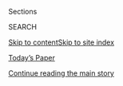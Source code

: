 <div id="app">

<div>

<div class="NYTAppHideMasthead css-1r6wvpq e1suatyy0">

<div class="section css-ui9rw0 e1suatyy2">

<div class="css-eph4ug er09x8g0">

<div class="css-6n7j50">

</div>

<span class="css-1dv1kvn">Sections</span>

<div class="css-10488qs">

<span class="css-1dv1kvn">SEARCH</span>

</div>

[Skip to content](#site-content)[Skip to site
index](#site-index)

</div>

<div class="css-10698na e1huz5gh0">

</div>

</div>

<div id="masthead-bar-one" class="section hasLinks css-15hmgas e1csuq9d3">

<div class="css-uqyvli e1csuq9d0">

</div>

<div class="css-1uqjmks e1csuq9d1">

</div>

<div class="css-9e9ivx">

[](https://myaccount.nytimes3xbfgragh.onion/auth/login?response_type=cookie&client_id=vi)

</div>

<div class="css-1bvtpon e1csuq9d2">

[Today’s Paper](https://www.nytimes3xbfgragh.onion/section/todayspaper)

</div>

</div>

</div>

</div>

<div data-aria-hidden="false">

<div id="site-content" data-role="main">

<div id="top-wrapper" class="css-15p45cc eaca97t0" type="top">

<div id="top-slug" class="css-19x0jxb eaca97t1" hidden="">

Advertisement

</div>

[Continue reading the main
story](#after-top)

<div class="ad top-wrapper" style="text-align:center;height:100%;display:block;min-height:90px">

<div id="top" class="place-ad" data-position="top" data-size-key="top">

</div>

</div>

<div id="after-top">

</div>

</div>

<div id="byline" class="section css-15h4p1b e9abtgs0">

<div class="css-1j21atc e1svk9qx1">

<div class="css-nfcc9b e1svk9qx3">

<div class="css-cnx41t">

![Portrait of Erin
Griffith](https://static01.graylady3jvrrxbe.onion/images/2019/06/18/reader-center/author-erin-griffith/author-erin-griffith-thumbLarge.png)

</div>

<div class="css-vl9dhg e1svk9qx5">

<div class="css-1nrhkj6 e1svk9qx6">

# Erin Griffith

</div>

## <span></span>

Erin Griffith is a New York Times journalist based in the San Francisco
bureau, where she reports on technology start-ups and venture capital.

<span class="css-dd5dyy">More**</span>

</div>

</div>

</div>

<div>

<div id="mid1-wrapper" class="css-1mn4oms eaca97t0" type="rank">

<div id="mid1-slug" class="css-1tag3rd eaca97t1">

Advertisement

</div>

[Continue reading the main
story](#after-mid1)

<div id="mid1" class="ad mid1-wrapper" style="text-align:center;height:100%;display:block">

</div>

<div id="after-mid1">

</div>

</div>

</div>

<div class="css-185go5a e1o5byef0">

<div class="css-15cbhtu">

  - [Latest](#stream-panel)
  - <span class="css-6n7j50">Search</span>
    <div class="control">
    <div class="label-container css-1dv1kvn">
    Search
    </div>
    <div class="css-wm4t3d">
    **<span id="clear-search-input" class="css-1dv1kvn">Clear this text
    input</span>
    </div>
    </div>
    <span class="css-1iovbfw"></span>

<div id="stream-panel" class="section css-8msx5b e1jz0cab1">

<div class="css-13mho3u">

1.  
    
    <div class="css-1cp3ece">
    
    <div class="css-1l4spti">
    
    [](/live/2020/08/19/business/stock-market-today-coronavirus/airbnb-files-for-an-ipo-brushing-off-pandemic-concerns)
    
    <div class="css-79elbk">
    
    ![](https://static01.graylady3jvrrxbe.onion/images/2020/08/18/business/00airbnb-promo/merlin_171592323_6685d092-eca4-40d5-8014-0a79df44556b-thumbWide.jpg?quality=75&auto=webp&disable=upscale)
    
    </div>
    
    ## Airbnb files for an I.P.O., brushing off pandemic concerns.
    
    This was featured in live coverage.
    
    <div class="css-1nqbnmb ea5icrr0">
    
    By <span class="css-1n7hynb">Erin
    Griffith</span>
    
    </div>
    
    </div>
    
    <div class="css-1lc2l26 e1xfvim33">
    
    </div>
    
    </div>

2.  
    
    <div class="css-1cp3ece">
    
    <div class="css-1l4spti">
    
    [](/2020/08/19/technology/airbnb-ipo.html)
    
    <div class="css-79elbk">
    
    ![](https://static01.graylady3jvrrxbe.onion/images/2020/08/18/business/00airbnb-promo/merlin_171592323_6685d092-eca4-40d5-8014-0a79df44556b-thumbWide.jpg?quality=75&auto=webp&disable=upscale)
    
    </div>
    
    ## Airbnb, a ‘Sharing Economy’ Pioneer, Files to Go Public
    
    The home rental company, which was privately valued at $31 billion,
    is trying to go public after its business was crushed by the
    pandemic.
    
    <div class="css-1nqbnmb ea5icrr0">
    
    By <span class="css-1n7hynb">Erin
    Griffith</span>
    
    </div>
    
    </div>
    
    <div class="css-1lc2l26 e1xfvim33">
    
    </div>
    
    </div>

3.  
    
    <div class="css-1cp3ece">
    
    <div class="css-1l4spti">
    
    [](/live/2020/08/17/business/stock-market-today-coronavirus/robinhood-a-stock-trading-app-is-valued-at-11-2-billion-in-its-latest-funding-round)
    
    <div class="css-79elbk">
    
    ![](https://static01.graylady3jvrrxbe.onion/images/2020/08/17/business/17markets-brf-robinhood/merlin_173900673_796f80b3-2187-42f6-aeca-a8703effedcc-thumbWide.jpg?quality=75&auto=webp&disable=upscale)
    
    </div>
    
    ## Robinhood, a stock trading app, is valued at $11.2 billion in its latest funding round.
    
    This was featured in live coverage.
    
    <div class="css-1nqbnmb ea5icrr0">
    
    By <span class="css-1n7hynb">Erin
    Griffith</span>
    
    </div>
    
    </div>
    
    <div class="css-1lc2l26 e1xfvim33">
    
    </div>
    
    </div>

4.  
    
    <div class="css-1cp3ece">
    
    <div class="css-1l4spti">
    
    [](/2020/08/14/technology/pinterest-walkout-equality.html)
    
    <div class="css-79elbk">
    
    ![](https://static01.graylady3jvrrxbe.onion/images/2020/08/14/business/14pinterest1/14pinterest1-thumbWide.jpg?quality=75&auto=webp&disable=upscale)
    
    </div>
    
    ## Pinterest Employees Demand Gender and Race Equality
    
    More than 200 said they stood in solidarity with three former
    co-workers who have accused the company of discrimination.
    
    <div class="css-1nqbnmb ea5icrr0">
    
    By <span class="css-1n7hynb">Erin
    Griffith</span>
    
    </div>
    
    </div>
    
    <div class="css-1lc2l26 e1xfvim33">
    
    </div>
    
    </div>

5.  
    
    <div class="css-1cp3ece">
    
    <div class="css-1l4spti">
    
    [](/2020/08/13/technology/apple-fortnite-ban.html)
    
    <div class="css-79elbk">
    
    ![](https://static01.graylady3jvrrxbe.onion/images/2020/08/14/business/13JPfortnite-print/13fortnite2-thumbWide.jpg?quality=75&auto=webp&disable=upscale)
    
    </div>
    
    ## Fortnite Creator Sues Apple and Google After Ban From App Stores
    
    Epic Games, the maker of the popular game, provoked the tech giants
    by violating their policies, then released a social media campaign
    and lawsuits to confront them.
    
    <div class="css-1nqbnmb ea5icrr0">
    
    By <span class="css-1n7hynb">Jack Nicas, Kellen Browning
    <span>and</span> Erin
    Griffith</span>
    
    </div>
    
    </div>
    
    <div class="css-1lc2l26 e1xfvim33">
    
    </div>
    
    </div>

6.  
    
    <div class="css-1cp3ece">
    
    <div class="css-1l4spti">
    
    [](/2020/08/11/technology/pinterest-francoise-brougher-gender-discrimination-lawsuit.html)
    
    <div class="css-79elbk">
    
    ![](https://static01.graylady3jvrrxbe.onion/images/2020/08/11/business/00pinterest1/00pinterest1-thumbWide.jpg?quality=75&auto=webp&disable=upscale)
    
    </div>
    
    ## Pinterest Accused of Gender Bias in Suit by Former No. 2 Executive
    
    Françoise Brougher, Pinterest’s former chief operating officer, said
    she was fired after speaking up about mistreatment.
    
    <div class="css-1nqbnmb ea5icrr0">
    
    By <span class="css-1n7hynb">Erin
    Griffith</span>
    
    </div>
    
    </div>
    
    <div class="css-1lc2l26 e1xfvim33">
    
    </div>
    
    </div>

7.  
    
    <div class="css-1cp3ece">
    
    <div class="css-1l4spti">
    
    [](/2020/08/10/business/start-ups-braced-for-the-worst-but-the-worst-never-came.html)
    
    <div class="css-79elbk">
    
    ![](https://static01.graylady3jvrrxbe.onion/images/2020/08/06/business/00startups1/00startups1-thumbWide.jpg?quality=75&auto=webp&disable=upscale)
    
    </div>
    
    ## Start-ups braced for the worst, but the worst never came.
    
    <div class="css-1nqbnmb ea5icrr0">
    
    By <span class="css-1n7hynb">Erin
    Griffith</span>
    
    </div>
    
    </div>
    
    <div class="css-1lc2l26 e1xfvim33">
    
    </div>
    
    </div>

8.  
    
    <div class="css-1cp3ece">
    
    <div class="css-1l4spti">
    
    [](/2020/08/10/technology/start-ups-pandemic-silicon-valley.html)
    
    <div class="css-79elbk">
    
    ![](https://static01.graylady3jvrrxbe.onion/images/2020/08/06/business/00startups1/00startups1-thumbWide.jpg?quality=75&auto=webp&disable=upscale)
    
    </div>
    
    ## Start-Ups Braced for the Worst. The Worst Never Came.
    
    The doomsday warnings about tech start-ups failing in the pandemic
    have not yielded the shakeout that many expected a few months ago.
    
    <div class="css-1nqbnmb ea5icrr0">
    
    By <span class="css-1n7hynb">Erin
    Griffith</span>
    
    </div>
    
    </div>
    
    <div class="css-1lc2l26 e1xfvim33">
    
    </div>
    
    </div>

9.  
    
    <div class="css-1cp3ece">
    
    <div class="css-1l4spti">
    
    [](/live/2020/07/29/technology/tech-ceos-hearing-testimony/big-techs-rivals-spoke-out-ahead-of-the-hearing)
    
    <div class="css-79elbk">
    
    ![](https://static01.graylady3jvrrxbe.onion/images/2020/07/29/business/29tech-hearing-rivals/merlin_164279103_480dfcec-5c97-492c-b524-1e7885551ae2-thumbWide.jpg?quality=75&auto=webp&disable=upscale)
    
    </div>
    
    ## Big Tech’s rivals spoke out ahead of the hearing.
    
    This was featured in live coverage.
    
    <div class="css-1nqbnmb ea5icrr0">
    
    By <span class="css-1n7hynb">Mike Isaac <span>and</span> Erin
    Griffith</span>
    
    </div>
    
    </div>
    
    <div class="css-1lc2l26 e1xfvim33">
    
    </div>
    
    </div>

10. 
    
    <div class="css-1cp3ece">
    
    <div class="css-1l4spti">
    
    [](/2020/07/23/business/dealbook/tiktok-bytedance-investors-trump.html)
    
    <div class="css-79elbk">
    
    ![](https://static01.graylady3jvrrxbe.onion/images/2020/07/23/business/23tiktok/merlin_174342381_805f1937-d01f-40f4-9c63-d04e50c81afb-thumbWide.jpg?quality=75&auto=webp&disable=upscale)
    
    </div>
    
    ## TikTok’s Parent Said to Weigh Selling a Majority Stake in the Video App
    
    The move would reduce ownership by a Chinese company, ByteDance,
    amid escalating tensions between the U.S. and China.
    
    <div class="css-1nqbnmb ea5icrr0">
    
    By <span class="css-1n7hynb">Michael J. de la Merced
    <span>and</span> Erin Griffith</span>
    
    </div>
    
    </div>
    
    <div class="css-1lc2l26 e1xfvim33">
    
    </div>
    
    </div>

<div class="css-13mho3u">

<div class="css-1t62hi8">

<div class="css-1stvaey">

Show
More

<div>

<div style="border:0;clip:rect(0 0 0 0);height:1px;margin:-1px;overflow:hidden;white-space:nowrap;padding:0;width:1px;position:absolute" data-role="log" data-aria-live="assertive">

</div>

<div style="border:0;clip:rect(0 0 0 0);height:1px;margin:-1px;overflow:hidden;white-space:nowrap;padding:0;width:1px;position:absolute" data-role="log" data-aria-live="assertive">

</div>

<div style="border:0;clip:rect(0 0 0 0);height:1px;margin:-1px;overflow:hidden;white-space:nowrap;padding:0;width:1px;position:absolute" data-role="log" data-aria-live="polite">

</div>

<div style="border:0;clip:rect(0 0 0 0);height:1px;margin:-1px;overflow:hidden;white-space:nowrap;padding:0;width:1px;position:absolute" data-role="log" data-aria-live="polite">

</div>

</div>

</div>

</div>

</div>

</div>

<div class="css-g6hk37 supplemental">

<div id="mid2-wrapper" class="css-10wkyv7 eaca97t0" type="lede">

<div id="mid2-slug" class="css-1tag3rd eaca97t1">

Advertisement

</div>

[Continue reading the main
story](#after-mid2)

<div id="mid2" class="ad mid2-wrapper" style="text-align:center;height:100%;display:block;min-height:250px">

</div>

<div id="after-mid2">

</div>

</div>

## Follow Elsewhere

<div class="module-body">

  - [**<span data-aria-hidden="true">eringriffith</span><span class="css-1dv1kvn">twitter
    page for eringriffith</span>](https://twitter.com/eringriffith)

</div>

## Feedback? Questions?

<div class="css-hftqp3">

Include your name, the article headline, and your message.

</div>

Email Author

</div>

</div>

</div>

</div>

</div>

</div>

## Site Index

<div>

</div>

## Site Information Navigation

  - [© <span>2020</span> <span>The New York Times
    Company</span>](https://help.nytimes3xbfgragh.onion/hc/en-us/articles/115014792127-Copyright-notice)

<!-- end list -->

  - [NYTCo](https://www.nytco.com/)
  - [Contact
    Us](https://help.nytimes3xbfgragh.onion/hc/en-us/articles/115015385887-Contact-Us)
  - [Work with us](https://www.nytco.com/careers/)
  - [Advertise](https://nytmediakit.com/)
  - [T Brand Studio](http://www.tbrandstudio.com/)
  - [Your Ad
    Choices](https://www.nytimes3xbfgragh.onion/privacy/cookie-policy#how-do-i-manage-trackers)
  - [Privacy](https://www.nytimes3xbfgragh.onion/privacy)
  - [Terms of
    Service](https://help.nytimes3xbfgragh.onion/hc/en-us/articles/115014893428-Terms-of-service)
  - [Terms of
    Sale](https://help.nytimes3xbfgragh.onion/hc/en-us/articles/115014893968-Terms-of-sale)
  - [Site
    Map](https://spiderbites.nytimes3xbfgragh.onion)
  - [Help](https://help.nytimes3xbfgragh.onion/hc/en-us)
  - [Subscriptions](https://www.nytimes3xbfgragh.onion/subscription?campaignId=37WXW)

</div>

</div>
